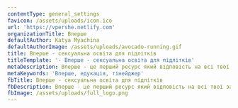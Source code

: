 ```yaml
---
contentType: general_settings
favicon: /assets/uploads/icon.ico
url: 'https://vpershe.netlify.com'
organizationTitle: Вперше
defaultAuthor: Katya Myachina
defaultAuthorImage: /assets/uploads/avocado-running.gif
title: Вперше - сексуальна освіта для підлітків
titleTemplate: '- Вперше - сексуальна освіта для підлітків'
metaDescription: Вперше - це перший ресурс який відповість на всі твої запитання про це
metaKeywords: 'Вперше, едукація, тінейджер'
fbTitle: Вперше - сексуальна освіта для підлітків
fbDescription: Вперше - це перший ресурс який відповість на всі твої запитання про це
fbImage: /assets/uploads/full_logo.png
---
```


